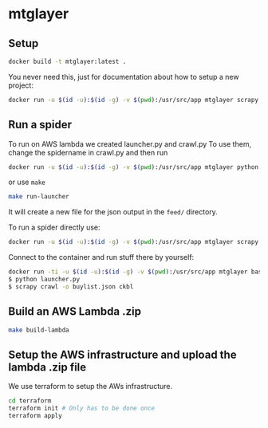 # mtglayer

## Setup

```bash
docker build -t mtglayer:latest .
```

You never need this, just for documentation about how to setup a new project:
```bash
docker run -u $(id -u):$(id -g) -v $(pwd):/usr/src/app mtglayer scrapy startproject mtglayer
```

## Run a spider

To run on AWS lambda we created launcher.py and crawl.py
To use them, change the spidername in crawl.py and then run
```bash
docker run -u $(id -u):$(id -g) -v $(pwd):/usr/src/app mtglayer python launcher.py
```

or use `make`

```bash
make run-launcher
```

It will create a new file for the json output in the `feed/` directory.

To run a spider directly use:
```bash
docker run -u $(id -u):$(id -g) -v $(pwd):/usr/src/app mtglayer scrapy crawl -o buylist.json ckbl
```

Connect to the container and run stuff there by yourself:
```bash
docker run -ti -u $(id -u):$(id -g) -v $(pwd):/usr/src/app mtglayer bash
$ python launcher.py
$ scrapy crawl -o buylist.json ckbl
```

## Build an AWS Lambda .zip

```bash
make build-lambda
```

## Setup the AWS infrastructure and upload the lambda .zip file

We use terraform to setup the AWs infrastructure.

```bash
cd terraform
terraform init # Only has to be done once
terraform apply
```
